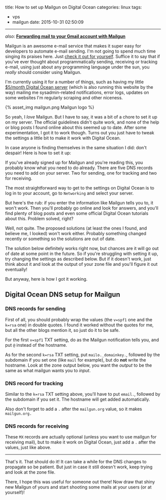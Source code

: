 title: How to set up Mailgun on Digital Ocean
categories: linux
tags:
  - vps
  - mailgun
date: 2015-10-31 02:50:09
---

_also:_ **[Forwarding mail to your Gmail account with Mailgun](/linux/2015/forwarding-mail-to-your-gmail-account-with-mailgun/)**

Mailgun is an awesome e-mail service that makes it super easy for developers to automate e-mail sending. I'm not going to spend much time singing its praises here. Just [check it out for yourself](http://www.mailgun.com). Suffice it to say that if you've ever thought about programmatically sending, receiving or tracking e-mail, using just about any programming language under the sun, you *really* should consider using Mailgun.

I'm currently using it for a number of things, such as having my little [$5/month Digital Ocean server](https://www.digitalocean.com/?refcode=30a11cb68f93) (which is also running this website by the way) mailing me sysadmin-related notifications, error logs, updates on some websites I'm regularly scraping and other niceness.

{% asset_img mailgun.png Mailgun logo %}

So yeah, I *love* Mailgun. But I have to say, it was a bit of a chore to set it up on my server. The official guidelines didn't quite work, and none of the help or blog posts I found online about this seemed up to date. After some experimentation, I got it to work though. Turns out you just have to tweak the settings a little bit to make it work with Digital Ocean.

In case anyone is finding themselves in the same situation I did: don't despair! Here is how to set it up:

<!-- more -->

If you've already signed up for Mailgun and you're reading this, you probably know what you need to do already. There are five DNS records you need to add on your server. Two for sending, one for tracking and two for receiving.

The most straightforward way to get to the settings on Digital Ocean is to log in to your account, go to `Networking` and select your server.

But here's the rub: if you enter the information like Mailgun tells you to, it won't work. Then you'll probably go online and look for answers, and you'll find plenty of blog posts and even some official Digital Ocean tutorials about this. Problem solved, right?

Well, not quite. The proposed solutions (at least the ones I found, and believe me, I looked) won't work either. Probably something changed recently or something so the solutions are out of date.

The solution below definitely works right now, but chances are it will go out of date at some point in the future. So if you're struggling with setting it up, try changing the settings as described below. But if it doesn't work, just think about it and look at the output of your zone file and you'll figure it out eventually!

But anyway, here is how I got it working.

## Digital Ocean DNS setup for Mailgun

### DNS records for sending

First of all, you should probably wrap the values (the `v=spf1` one and the `k=rsa` one) in double quotes. I found it worked without the quotes for me, but all the other blogs mention it, so just do it to be safe.

For the first `v=spf1` TXT setting, do as the Mailgun notification tells you, and put `@` instead of the hostname.

As for the second `k=rsa` TXT setting, put `mailo._domainkey.`, followed by the subdomain if you set one (like `mail` for example), but do **not** write the hostname. Look at the zone output below, you want the *output* to be the same as what mailgun wants you to *input*.

### DNS record for tracking

Similar to the `k=rsa` TXT setting above, you'll have to put `email.`, followed by the subdomain if you set it. The hostname will get added automatically.

Also don't forget to add a `.` after the `mailgun.org` value, so it makes `mailgun.org.`

### DNS records for receiving

These `MX` records are actually optional (unless you want to use mailgun for receiving mail), but to make it work on Digital Ocean, just add a `.` after the values, just like above.

<hr>

That's it. That should do it! It can take a while for the DNS changes to propagate so be patient. But just in case it still doesn't work, keep trying and look at the zone file.

There, I hope this was useful for someone out there! Now draw that shiny new Mailgun of yours and start shooting some mails at your users (or at yourself)!
